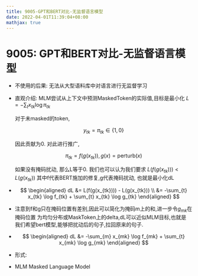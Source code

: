 ```yaml
---
title: 9005-GPT和BERT对比-无监督语言模型
date: 2022-04-01T11:39:04+08:00
mathjax: true
---
```


# 9005: GPT和BERT对比-无监督语言模型

- 不使用的后果: 无法从大型语料库中对语言进行无监督学习

- 直观介绍: MLM尝试从上下文中预测MaskedToken的实际值,目标是最小化
  $L=-\sum_{t} x_{tk} \log \pi_{tk}$

  对于未masked的token,

  $$y_{tk}=\pi_{tk} \in \{1,0\}$$

  因此贡献为0. 对此进行推广,

  $$\pi_{tk}=f(g(x_{tk})),g(x)=\text{perturb}(x)$$

  如果没有掩码扰动,
  那么L等于0. 我们也可以认为我们要求 $L(f(g(x_{tk})))<L(g(x_{tk}))$
  其中f代表BERT施加的修复,g代表掩码扰动, 也就是最小化dL

- $$
  \begin{aligned}
  dL &= L(f(g(x_{tk}))) - L(g(x_{tk})) \\
     &= -\sum_{t} x_{tk} \log f_{tk} +  \sum_{t} x_{tk} \log g_{tk}
  \end{aligned}
  $$

- 注意到f和g只在掩码位置有差别,因此可以简化为掩码m上的和,进一步令$g_{mk}$在掩码位置
  为均匀分布或MaskToken上的delta,dL可以近似MLM目标,也就是
  我们希望bert模型,能够把扰动后的句子,拉回原来的句子.

- $$
  \begin{aligned}
  dL &= -\sum_{m} x_{mk} \log f_{mk} +  \sum_{t} x_{mk} \log g_{mk}
  \end{aligned}
  $$

- 形式:
- MLM Masked Language Model
